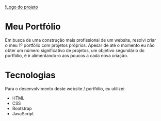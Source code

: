
[!Logo do projeto](https://cdn.icon-icons.com/icons2/2248/PNG/512/alpha_j_box_icon_136970.png)

# Meu Portfólio
Em busca de uma construção mais profissional de um website, resolvi criar o meu 1º portfólio com projetos próprios. Apesar de até o momento eu não obter um número significativo de projetos, um objetivo segundário do portfólio, é ir alimentando-o aos poucos a cada nova criação.

# Tecnologias 
Para o desenvolvimento deste website / portfólio, eu utilizei:

* HTML
* CSS
* Bootstrap
* JavaScript 


